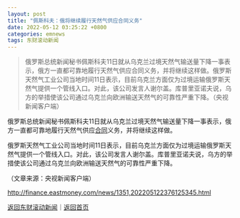 ```yaml
---
layout: post
title: "佩斯科夫：俄将继续履行天然气供应合同义务"
date: 2022-05-12 03:25:22 +0800
categories: emnews
tags: 东财滚动新闻
---
```

> 俄罗斯总统新闻秘书佩斯科夫11日就从乌克兰过境天然气输送量下降一事表示，俄方一直都可靠地履行天然气供应合同义务，并将继续这样做。俄罗斯天然气工业公司当地时间11日表示，目前乌克兰方面仅为过境运输俄罗斯天然气提供一个管线入口。对此，该公司发言人谢尔盖。库普里亚诺夫说，乌方的举措使该公司通过乌克兰向欧洲输送天然气的可靠性严重下降。（央视新闻客户端）

<p>俄罗斯总统新闻秘书佩斯科夫11日就从乌克兰过境天然气输送量下降一事表示，俄方一直都可靠地履行天然气供应<span id="Info.3300"><a href="http://data.eastmoney.com/zdht/" class="infokey">合同</a></span>义务，并将继续这样做。</p>
 <p>俄罗斯天然气工业公司当地时间11日表示，目前乌克兰方面仅为过境运输俄罗斯天然气提供一个管线入口。对此，该公司发言人谢尔盖。库普里亚诺夫说，乌方的举措使该公司通过乌克兰向欧洲输送天然气的可靠性严重下降。</p><p class="em_media">（文章来源：央视新闻客户端）</p>

<http://finance.eastmoney.com/news/1351,202205122376125345.html>

[返回东财滚动新闻](//finews.withounder.com/emnews/)｜[返回首页](//finews.withounder.com/)
